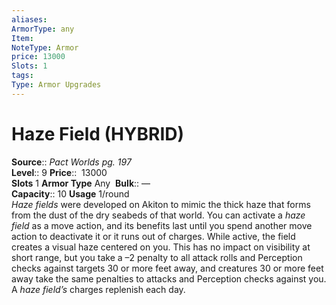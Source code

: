 ```yaml
---
aliases: 
ArmorType: any
Item:
NoteType: Armor
price: 13000
Slots: 1
tags: 
Type: Armor Upgrades
---
```


# Haze Field (HYBRID)

**Source**:: _Pact Worlds pg. 197_  
**Level**:: 9
**Price**::  13000  
**Slots** 1 **Armor Type** Any 
**Bulk**:: —  
**Capacity**:: 10 **Usage** 1/round  
_Haze fields_ were developed on Akiton to mimic the thick haze that forms from the dust of the dry seabeds of that world. You can activate a _haze field_ as a move action, and its benefits last until you spend another move action to deactivate it or it runs out of charges. While active, the field creates a visual haze centered on you. This has no impact on visibility at short range, but you take a –2 penalty to all attack rolls and Perception checks against targets 30 or more feet away, and creatures 30 or more feet away take the same penalties to attacks and Perception checks against you. A _haze field’s_ charges replenish each day.
